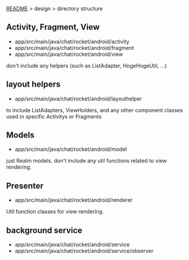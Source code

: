 [README](README.md) > design > directory structure

## Activity, Fragment, View

* app/src/main/java/chat/rocket/android/activity
* app/src/main/java/chat/rocket/android/fragment
* app/src/main/java/chat/rocket/android/view

don't include any helpers (such as ListAdapter, HogeHogeUtil, ...)


## layout helpers

* app/src/main/java/chat/rocket/android/layouthelper

to include ListAdapters, ViewHolders, and any other component classes used in specific Activitys or Fragments


## Models

* app/src/main/java/chat/rocket/android/model

just Realm models. don't include any util functions related to view rendering.

## Presenter

* app/src/main/java/chat/rocket/android/renderer

Util function classes for view rendering.


## background service

* app/src/main/java/chat/rocket/android/service
* app/src/main/java/chat/rocket/android/service/observer

